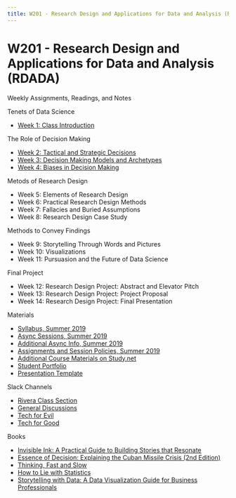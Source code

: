 ```yaml
---
title: W201 - Research Design and Applications for Data and Analysis (RDADA)
---
```


# W201 - Research Design and Applications for Data and Analysis (RDADA)

Weekly Assignments, Readings, and Notes

Tenets of Data Science
* [Week 1: Class Introduction](./Week1/README.MD)

The Role of Decision Making
* [Week 2: Tactical and Strategic Decisions](./Week2/README.MD)
* [Week 3: Decision Making Models and Archetypes](./Week3/README.MD)
* [Week 4: Biases in Decision Making](./Week4/README.MD)

Metods of Research Design
* Week 5: Elements of Research Design
* Week 6: Practical Research Design Methods
* Week 7: Fallacies and Buried Assumptions
* Week 8: Research Design Case Study

Methods to Convey Findings
* Week 9: Storytelling Through Words and Pictures
* Week 10: Visualizations
* Week 11: Pursuasion and the Future of Data Science

Final Project
* Week 12: Research Design Project: Abstract and Elevator Pitch
* Week 13: Research Design Project: Project Proposal
* Week 14: Research Design Project: Final Presentation



Materials
* [Syllabus, Summer 2019](https://docs.google.com/document/d/1-1Wuytlq26ulC8vvbXVu0iTlo6O4VO3DFxwCmUUDLzE/edit)
* [Async Sessions, Summer 2019](https://learn.datascience.berkeley.edu/ap/courses/266/sections/63f6d138-9c2e-4d9e-b9b1-4d2e70788eaf/coursework/courseModule/915389b8-6f54-4183-96a8-fb9608bf43a3)
* [Additional Async Info, Summer 2019](https://docs.google.com/document/d/1QtBIItl5jF6I4Umjy0O_iBq6vhdoJWwlKrBhH-0-dVA/edit#)
* [Assignments and Session Policies, Summer 2019](https://docs.google.com/document/d/1l2R1D91oOCBJnUmNQZBvawpkswe12_AMnUKnaFNNMKg/edi)
* [Additional Course Materials on Study.net](http://www.study.net/r_mat.asp?crs_id=30140272)
* [Student Portfolio](https://docs.google.com/document/d/1T4sP0vYzj5ea1jb2XIMC9Pf2hiYFqcq2wm9AKvuvgl4/edit)
* [Presentation Template](https://docs.google.com/presentation/d/11bOzwhFV66Xcmfr0TfO0xIpupdytHWVR_hEIP9x439s/edit#slide=id.p)

Slack Channels
* [Rivera Class Section](https://ucbischool.slack.com/messages/CJ9RQDJGM)
* [General Discussions](https://ucbischool.slack.com/messages/CJ9RSDK7F)
* [Tech for Evil](https://ucbischool.slack.com/messages/C1UKBQ2AV)
* [Tech for Good](https://ucbischool.slack.com/messages/C1UK605MM)

Books
* [Invisible Ink: A Practical Guide to Building Stories that Resonate](https://smile.amazon.com/gp/product/0998534471/ref=ppx_yo_dt_b_asin_title_o00_s00?ie=UTF8&psc=1)
* [Essence of Decision: Explaining the Cuban Missile Crisis (2nd Edition)](https://smile.amazon.com/gp/product/0321013492/ref=ppx_yo_dt_b_asin_title_o00_s00?ie=UTF8&psc=1)
* [Thinking, Fast and Slow](https://smile.amazon.com/gp/product/0374533555/ref=ppx_yo_dt_b_asin_title_o01_s00?ie=UTF8&psc=1)
* [How to Lie with Statistics](https://smile.amazon.com/gp/product/0393310728/ref=ppx_yo_dt_b_asin_title_o01_s00?ie=UTF8&psc=1)
* [Storytelling with Data: A Data Visualization Guide for Business Professionals](https://smile.amazon.com/gp/product/1119002257/ref=ppx_yo_dt_b_asin_title_o01_s00?ie=UTF8&psc=1)
